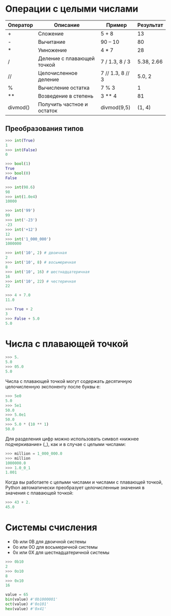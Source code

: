# Операции с целыми числами
Оператор |  Описание | Пример | Результат
------------ | ------------  | ------------ | ------------
+ | Сложение  | 5 + 8 | 13
- | Вычитание  | 90 – 10 | 80
\* | Умножение  | 4 \* 7 | 28
/ | Деление с плавающей точкой  | 7 / 1.3, 8 / 3 | 5.38, 2.66
// | Целочисленное деление  | 7 // 1.3, 8 // 3 | 5.0, 2
% | Вычисление остатка  | 7 % 3 | 1
\*\* | Возведение в степень  | 3 \*\* 4 | 81
divmod() | Получить частное и остаток  | divmod(9,5) | (1, 4)
## Преобразования типов
```python
>>> int(True) 
1 
>>> int(False)
0

>>> bool(1) 
True 
>>> bool(0) 
False

>>> int(98.6) 
98 
>>> int(1.0e4) 
10000

>>> int('99') 
99 
>>> int('-23') 
-23 
>>> int('+12')
12 
>>> int('1_000_000') 
1000000

>>> int('10', 2) # двоичная 
2 
>>> int('10', 8) # восьмеричная 
8 
>>> int('10', 16) # шестнадцатеричная 
16 
>>> int('10', 22) # честеричная 
22

>>> 4 + 7.0 
11.0

>>> True + 2 
3 
>>> False + 5.0 
5.0
```
# Числа с плавающей точкой
```python
>>> 5.
5.0
>>> 05.0
5.0
```
Числа с плавающей точкой могут содержать десятичную целочисленную экспоненту после буквы e:
```python
>>> 5e0 
5.0 
>>> 5e1 
50.0 
>>> 5.0e1 
50.0 
>>> 5.0 * (10 ** 1) 
50.0
```
Для разделения цифр можно использовать символ «нижнее подчеркивание» (\_), как и в случае с целыми числами:
```python
>>> million = 1_000_000.0 
>>> million 
1000000.0 
>>> 1.0_0_1 
1.001
```
Когда вы работаете с целыми числами и числами с плавающей точкой, Python автоматически преобразует целочисленные значения в значения с плавающей точкой:
```python
>>> 43 + 2.
45.0
```
# Системы счисления
- 0b или 0B для двоичной системы
- 0o или 0O для восьмеричной системы
- 0x или 0X для шестнадцатеричной системы
```python
>>> 0b10 
2
>>> 0o10 
8
>>> 0x10
16

value = 65  
bin(value) #'0b1000001' 
oct(value) #'0o101' 
hex(value) #'0x41'
```
